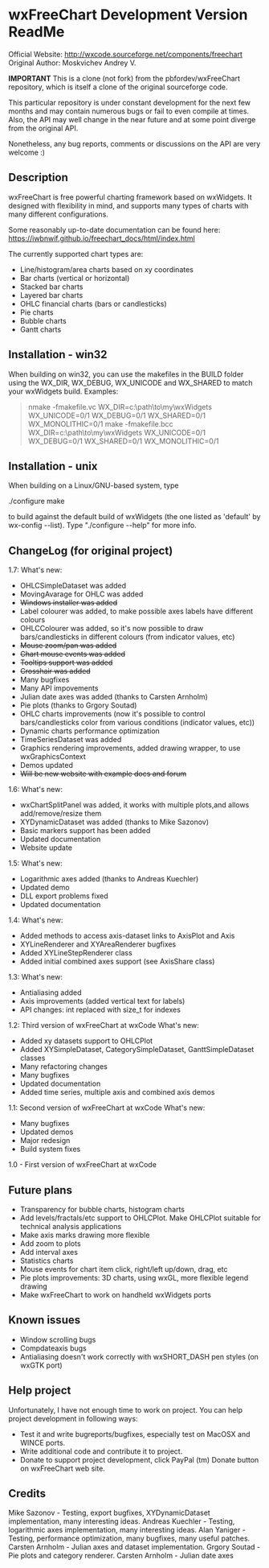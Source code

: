 
 wxFreeChart Development Version ReadMe
 ======================================

 Official Website: <a href="http://wxcode.sourceforge.net/components/freechart" target="_blank">http://wxcode.sourceforge.net/components/freechart</a>
 Original Author: Moskvichev Andrey V.
 
 **IMPORTANT**
 This is a clone (not fork) from the pbfordev/wxFreeChart repository, which is itself a clone of the original sourceforge code.
 
 This particular repository is under constant development for the next few months and may contain numerous bugs or fail to even 
 compile at times. Also, the API may well change in the near future and at some point diverge from the original API.
 
 Nonetheless, any bug reports, comments or discussions on the API are very welcome :)
 
 Description
 -----------
 wxFreeChart is free powerful charting framework based on wxWidgets. 
 It designed with flexibility in mind, and supports many types of charts with many different configurations.
 
 Some reasonably up-to-date documentation can be found here: https://iwbnwif.github.io/freechart_docs/html/index.html
 
 The currently supported chart types are:
 - Line/histogram/area charts based on xy coordinates
 - Bar charts (vertical or horizontal)
 - Stacked bar charts
 - Layered bar charts
 - OHLC financial charts (bars or candlesticks)
 - Pie charts
 - Bubble charts
 - Gantt charts 
 
 Installation - win32
 --------------------

 When building on win32, you can use the makefiles in the BUILD folder using the
 WX_DIR, WX_DEBUG, WX_UNICODE and WX_SHARED to match your wxWidgets build.
 Examples:

   > nmake -fmakefile.vc WX_DIR=c:\path\to\my\wxWidgets WX_UNICODE=0/1 WX_DEBUG=0/1 WX_SHARED=0/1 WX_MONOLITHIC=0/1
   > make -fmakefile.bcc WX_DIR=c:\path\to\my\wxWidgets WX_UNICODE=0/1 WX_DEBUG=0/1 WX_SHARED=0/1 WX_MONOLITHIC=0/1

 Installation - unix
 -------------------

 When building on a Linux/GNU-based system, type

  ./configure
  make
  
 to build against the default build of wxWidgets (the one listed as 'default'
 by wx-config --list). Type "./configure --help" for more info.

ChangeLog (for original project)
--------------------------------

1.7:
What's new:
- OHLCSimpleDataset was added
- MovingAvarage for OHLC was added
- ~~Windows installer was added~~
- Label colourer was added, to make possible axes labels have different colours
- OHLCColourer was added, so it's now possible to draw bars/candlesticks in different colours (from indicator values, etc)
- ~~Mouse zoom/pan was added~~
- ~~Chart mouse events was added~~
- ~~Tooltips support was added~~
- ~~Crosshair was added~~
- Many bugfixes
- Many API impovements
- Julian date axes was added (thanks to Carsten Arnholm)
- Pie plots (thanks to Grgory Soutad)
- OHLC charts improvements (now it's possible to control bars/candlesticks color from various conditions (indicator values, etc))
- Dynamic charts performance optimization
- TimeSeriesDataset was added
- Graphics rendering improvements, added drawing wrapper, to use wxGraphicsContext
- Demos updated
- ~~Will be new website with example docs and forum~~

1.6:
What's new:
- wxChartSplitPanel was added, it works with multiple plots,and allows add/remove/resize them
- XYDynamicDataset was added (thanks to Mike Sazonov)
- Basic markers support has been added
- Updated documentation
- Website update

1.5:
What's new:
- Logarithmic axes added (thanks to Andreas Kuechler)
- Updated demo
- DLL export problems fixed
- Updated documentation

1.4:
What's new:
- Added methods to access axis-dataset links to AxisPlot and Axis
- XYLineRenderer and XYAreaRenderer bugfixes
- Added XYLineStepRenderer class
- Added initial combined axes support (see AxisShare class)

1.3: 
What's new:
- Antialiasing added
- Axis improvements (added vertical text for labels)
- API changes: int replaced with size_t for indexes  

1.2: Third version of wxFreeChart at wxCode
What's new:
- Added xy datasets support to OHLCPlot
- Added XYSimpleDataset, CategorySimpleDataset, GanttSimpleDataset classes
- Many refactoring changes
- Many bugfixes
- Updated documentation
- Added time series, multiple axis and combined axis demos

1.1: Second version of wxFreeChart at wxCode
What's new:
- Many bugfixes
- Updated demos
- Major redesign
- Build system fixes

1.0 - First version of wxFreeChart at wxCode

Future plans
------------
- Transparency for bubble charts, histogram charts
- Add levels/fractals/etc support to OHLCPlot. Make OHLCPlot suitable for technical analysis applications
- Make axis marks drawing more flexible
- Add zoom to plots
- Add interval axes
- Statistics charts
- Mouse events for chart item click, right/left up/down, drag, etc
- Pie plots improvements: 3D charts, using wxGL, more flexible legend drawing
- Make wxFreeChart to work on handheld wxWidgets ports
 
Known issues
------------
- Window scrolling bugs
- Compdateaxis bugs
- Antialiasing doesn't work correctly with wxSHORT_DASH pen styles (on wxGTK port)

Help project
------------
Unfortunately, I have not enough time to work on project. 
You can help project development in following ways:
- Test it and write bugreports/bugfixes, especially test on MacOSX and WINCE ports.
- Write additional code and contribute it to project.
- Donate to support project development, click PayPal (tm) Donate button on wxFreeChart web site. 
 
Credits
-------
Mike Sazonov - Testing, export bugfixes, XYDynamicDataset implementation, many interesting ideas.
Andreas Kuechler - Testing, logarithmic axes implementation, many interesting ideas.
Alan Yaniger - Testing, performance optimization, many bugfixes, many useful patches.
Carsten Arnholm - Julian axes and dataset implementation.
Grgory Soutad - Pie plots and category renderer.
Carsten Arnholm - Julian date axes
